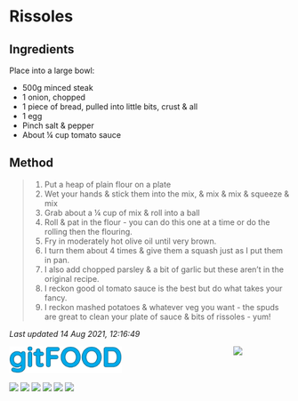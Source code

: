 # Rissoles

## Ingredients

Place into a large bowl:
- 500g minced steak
- 1 onion, chopped
- 1 piece of bread, pulled into little bits, crust & all
- 1 egg
- Pinch salt & pepper
- About ¼ cup tomato sauce

## Method 

> 1. Put a heap of plain flour on a plate
> 2. Wet your hands & stick them into the mix, & mix & mix & squeeze & mix
> 3. Grab about a ¼ cup of mix & roll into a ball
> 4. Roll & pat in the flour - you can do this one at a time or do the rolling then the flouring.
> 5. Fry in moderately hot olive oil until very brown.
> 6. I turn them about 4 times & give them a squash just as I put them in pan.
> 7. I also add chopped parsley & a bit of garlic but these aren’t in the original recipe.
> 8. I reckon good ol tomato sauce is the best but do what takes your fancy.
> 9. I reckon mashed potatoes & whatever veg you want - the spuds are great to clean your plate of sauce & bits of rissoles - yum!

*Last updated 14 Aug 2021, 12:16:49*

<img src="../images/logo_sm.png" width="40%" />

<img src="https://profile-counter.glitch.me/gitfood_rissoles/count.svg" width="20%" align="right" />

<img src="https://img.shields.io/badge/aussie-blue.svg" /> <img src="https://img.shields.io/badge/beef-blue.svg" /> <img src="https://img.shields.io/badge/dinner-blue.svg" /> <img src="https://img.shields.io/badge/easy-blue.svg" /> <img src="https://img.shields.io/badge/family-blue.svg" /> <img src="https://img.shields.io/badge/fried-blue.svg" /> 